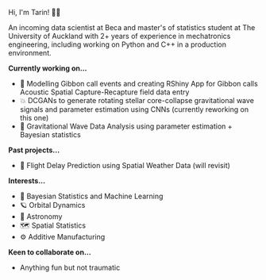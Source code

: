 Hi, I'm Tarin! :man_astronaut:

An incoming data scientist at Beca and master's of statistics student at The University of Auckland with 2+ years of experience in mechatronics engineering, including working on Python and C++ in a production environment.

**Currently working on...**
- :monkey: Modelling Gibbon call events and creating RShiny App for Gibbon calls Acoustic Spatial Capture-Recapture field data entry
- :collision: DCGANs to generate rotating stellar core-collapse gravitational wave signals and parameter estimation using CNNs (currently reworking on this one)
- :milky_way: Gravitational Wave Data Analysis using parameter estimation + Bayesian statistics

**Past projects...**
- :flight_departure: Flight Delay Prediction using Spatial Weather Data (will revisit)

**Interests...**
- :brain: Bayesian Statistics and Machine Learning
- :ringed_planet: Orbital Dynamics
- :telescope: Astronomy
- 🗺️ Spatial Statistics
- :gear: Additive Manufacturing

**Keen to collaborate on...**
- Anything fun but not traumatic
